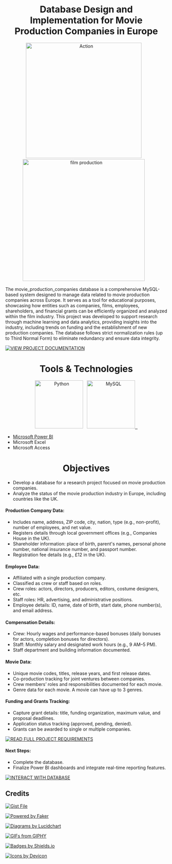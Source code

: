 <h1 align="center">Database Design and Implementation for Movie Production Companies in Europe</h1>


<p align="center">
  <img src="https://media1.giphy.com/media/v1.Y2lkPTc5MGI3NjExbGR2d3ZlYjc3cWxtaWE0NnNleDlnMG9xaGx4aXN6bHR3bHo2a2swMCZlcD12MV9pbnRlcm5hbF9naWZfYnlfaWQmY3Q9Zw/kxKdMAZO0N99S/giphy.gif" width="360" alt="Action" />
  &nbsp;&nbsp;&nbsp;
  <img src="https://media2.giphy.com/media/v1.Y2lkPTc5MGI3NjExd3Jsa2s3amJsdXdjeTQyYjk2ejJvNWdpdGF2dm1zbDQwMWl6dmczdiZlcD12MV9pbnRlcm5hbF9naWZfYnlfaWQmY3Q9Zw/Em9cyu8HJBmFSWCRPy/giphy.gif" width="380" alt="film production" />
  &nbsp;&nbsp;&nbsp;
</p>

The movie_production_companies database is a comprehensive MySQL-based system designed to manage data related to movie production companies across Europe. It serves as a tool for educational purposes, showcasing how entities such as companies, films, employees, shareholders, and financial grants can be efficiently organized and analyzed within the film industry. This project was developed to support research through machine learning and data analytics, providing insights into the industry, including trends on funding and the establishment of new production companies. The database follows strict normalization rules (up to Third Normal Form) to eliminate redundancy and ensure data integrity.

[![VIEW PROJECT DOCUMENTATION](https://img.shields.io/badge/VIEW%20PROJECT%20DOCUMENTATION-blue?style=for-the-badge&logo=readthedocs&logoColor=white)](https://sites.google.com/view/eu-film-db)


<h1 align="center">Tools & Technologies </h1> 

<p align="center">
  <img src="https://cdn.jsdelivr.net/gh/devicons/devicon/icons/python/python-original.svg" width="150" alt="Python" />
  &nbsp; 
  <a href="https://github.com/chik0di/eu-film-db/blob/master/DDL.sql" target="_blank" rel="noopener">
  <img src="https://cdn.jsdelivr.net/gh/devicons/devicon@latest/icons/mysql/mysql-original-wordmark.svg" width="150" alt="MySQL" />  
  &nbsp;
</p>


- [Microsoft Power BI](https://app.powerbi.com/view?r=eyJrIjoiOTAxZjBiZDUtZDE1ZC00YzU2LWExODctOTU2MjFhM2ZiY2YyIiwidCI6IjFmZWExNGY1LTNjYjYtNGM1OC1hYjJiLWY4MGU3ZjQ1OWVkMSIsImMiOjh9)
- Microsoft Excel
- Microsoft Access

<h1 align="center">Objectives </h1> 

- Develop a database for a research project focused on movie production companies.
- Analyze the status of the movie production industry in Europe, including countries like the UK.

#### Production Company Data:
- Includes name, address, ZIP code, city, nation, type (e.g., non-profit), number of employees, and net value.
- Registers details through local government offices (e.g., Companies House in the UK).
- Shareholder information: place of birth, parent's names, personal phone number, national insurance number, and passport number.
- Registration fee details (e.g., £12 in the UK).

#### Employee Data:
- Affiliated with a single production company.
- Classified as crew or staff based on roles.
- Crew roles: actors, directors, producers, editors, costume designers, etc.
- Staff roles: HR, advertising, and administrative positions.
- Employee details: ID, name, date of birth, start date, phone number(s), and email address.

#### Compensation Details:
- Crew: Hourly wages and performance-based bonuses (daily bonuses for actors, completion bonuses for directors).
- Staff: Monthly salary and designated work hours (e.g., 9 AM–5 PM).
- Staff department and building information documented.

#### Movie Data:
- Unique movie codes, titles, release years, and first release dates.
- Co-production tracking for joint ventures between companies.
- Crew members’ roles and responsibilities documented for each movie.
- Genre data for each movie. A movie can have up to 3 genres. 

#### Funding and Grants Tracking:
- Capture grant details: title, funding organization, maximum value, and proposal deadlines.
- Application status tracking (approved, pending, denied).
- Grants can be awarded to single or multiple companies.


[![READ FULL PROJECT REQUIREMENTS](https://img.shields.io/badge/READ%20FULL%20PROJECT%20REQUIREMENTS-brown?style=for-the-badge&logo=storyblok&logoColor=white)](https://sites.google.com/view/eu-film-db/application-scenario?authuser=0)


#### Next Steps:
- Complete the database.
- Finalize Power BI dashboards and integrate real-time reporting features.


[![INTERACT WITH DATABASE](https://img.shields.io/badge/INTERACT%20WITH%20DATABASE-gold?style=for-the-badge&logo=database&logoColor=white)](https://app.powerbi.com/view?r=eyJrIjoiOTAxZjBiZDUtZDE1ZC00YzU2LWExODctOTU2MjFhM2ZiY2YyIiwidCI6IjFmZWExNGY1LTNjYjYtNGM1OC1hYjJiLWY4MGU3ZjQ1OWVkMSIsImMiOjh9)

## Credits 

[![Gist File](https://img.shields.io/badge/stevewithington-country%20and%20continent%20codes%20list.csv-brightgreen?style=for-the-badge&logo=github&logoColor=white)](https://gist.github.com/stevewithington/20a69c0b6d2ff846ea5d35e5fc47f26c)

[![Powered by Faker](https://img.shields.io/badge/Dummy%20Data-Faker-blueviolet?style=for-the-badge&logo=python&logoColor=white)](https://faker.readthedocs.io/)

[![Diagrams by Lucidchart](https://img.shields.io/badge/Conceptual%20ERD%20Design-Lucidchart-orange?style=for-the-badge&logo=lucidchart&logoColor=white)](https://www.lucidchart.com/)

[![GIFs from GIPHY](https://img.shields.io/badge/GIFs-GIPHY-purple?style=for-the-badge&logo=giphy&logoColor=white)](https://giphy.com/)

[![Badges by Shields.io](https://img.shields.io/badge/Badges-Shields.io-yellow?style=for-the-badge&logo=shieldsdotio)](https://shields.io/)

[![Icons by Devicon](https://img.shields.io/badge/Icons%20by-Devicon-blue?style=for-the-badge&logo=devicon&logoColor=white)](https://devicon.dev/)
